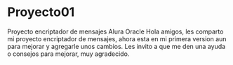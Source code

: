 # Proyecto01
Proyecto encriptador de mensajes Alura Oracle
Hola amigos, les comparto mi proyecto encriptador de mensajes, ahora esta en mi primera version aun para mejorar y agregarle unos cambios. Les invito a que me den una ayuda o consejos para mejorar, muy agradecido.
